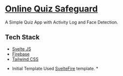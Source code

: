 # [Online Quiz Safeguard](https://online-quiz-safeguard.web.app) 
A Simple Quiz App with Activity Log and Face Detection. 

## Tech Stack 
- [Svelte JS](https://svelte.dev) 
- [Firebase](https://firebase.google.com) 
- [Tailwind CSS](https://https://tailwindcss.com/) 

* Initial Template Used [SvelteFire](https://github.com/codediodeio/sveltefire) template. *
